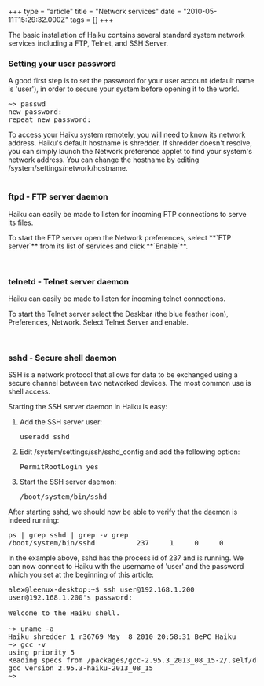 +++
type = "article"
title = "Network services"
date = "2010-05-11T15:29:32.000Z"
tags = []
+++

The basic installation of Haiku contains several standard system network services including a FTP, Telnet, and SSH Server.

<h3>Setting your user password</h3>
<p>A good first step is to set the password for your user account (default name is 'user'), in order to secure your system before opening it to the world.

<pre class="terminal">~> passwd
new password:
repeat new password:</pre></p>

<div class='box-info'>To access your Haiku system remotely, you will need to know its network address.
Haiku's default hostname is shredder. If shredder doesn't resolve, you can simply launch the
<span class='app'>Network</span> preference applet to find your system's network address.
You can change the hostname by editing /system/settings/network/hostname.</div>
<br>

<h3>ftpd - FTP server daemon</h3>
Haiku can easily be made to listen for incoming FTP connections to serve its files.

<p>To start the FTP server open the Network preferences, select **`FTP server`**  from its list of services and click **`Enable`**.</p>
<br>
<h3>telnetd - Telnet server daemon</h3>
Haiku can easily be made to listen for incoming telnet connections.

<p>To start the Telnet server select the Deskbar (the blue feather icon), Preferences, Network.  Select Telnet Server and enable.</p>
<br>
<h3>sshd - Secure shell daemon</h3>
SSH is a network protocol that allows for data to be exchanged using a secure channel between two networked devices. The most common use is shell access.

Starting the SSH server daemon in Haiku is easy:
<ol>
<li>Add the SSH server user: <pre class="terminal">useradd sshd</pre></li>
<li>Edit /system/settings/ssh/sshd_config and add the following option: <pre class="terminal">PermitRootLogin yes</pre></li>
<li>Start the SSH server daemon: <pre class="terminal">/boot/system/bin/sshd</pre></li>
</ol>

After starting sshd, we should now be able to verify that the daemon is indeed running:
<pre class="terminal">ps | grep sshd | grep -v grep
/boot/system/bin/sshd          237     1     0     0</pre>

In the example above, sshd has the process id of 237 and is running. We can now connect to Haiku with the username of 'user' and the password which you set at the beginning of this article:
<pre class="terminal">alex@leenux-desktop:~$ ssh user@192.168.1.200
user@192.168.1.200's password: 

Welcome to the Haiku shell.

~> uname -a
Haiku shredder 1 r36769 May  8 2010 20:58:31 BePC Haiku
~> gcc -v
using priority 5
Reading specs from /packages/gcc-2.95.3_2013_08_15-2/.self/develop/tools/lib/gcc-lib/i586-pc-haiku/2.95.3-haiku-2013_08_15/specs
gcc version 2.95.3-haiku-2013_08_15
~> </pre>
